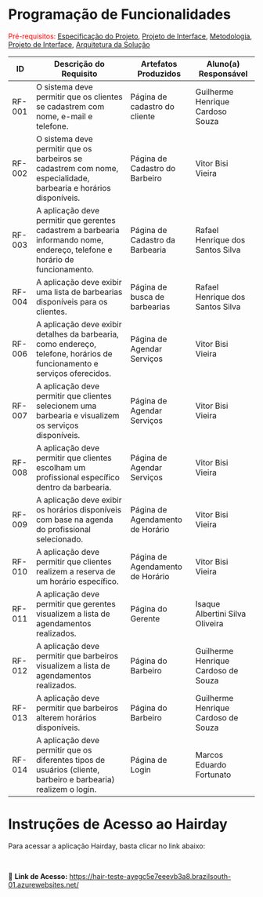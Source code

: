 # Programação de Funcionalidades

<span style="color:red">Pré-requisitos: <a href="2-Especificação do Projeto.md"> Especificação do Projeto</a></span>, <a href="3-Projeto de Interface.md"> Projeto de Interface</a>, <a href="4-Metodologia.md"> Metodologia</a>, <a href="3-Projeto de Interface.md"> Projeto de Interface</a>, <a href="5-Arquitetura da Solução.md"> Arquitetura da Solução</a>

| ID     | Descrição do Requisito | Artefatos Produzidos | Aluno(a) Responsável |
|--------|------------------------|-----------------------|----------------------|
| RF-001 | O sistema deve permitir que os clientes se cadastrem com nome, e-mail e telefone. | Página de cadastro do cliente | Guilherme Henrique Cardoso Souza |
| RF-002 | O sistema deve permitir que os barbeiros se cadastrem com nome, especialidade, barbearia e horários disponíveis. | Página de Cadastro do Barbeiro | Vitor Bisi Vieira |
| RF-003 | A aplicação deve permitir que gerentes cadastrem a barbearia informando nome, endereço, telefone e horário de funcionamento. | Página de Cadastro da Barbearia | Rafael Henrique dos Santos Silva|
| RF-004 | A aplicação deve exibir uma lista de barbearias disponíveis para os clientes. | Página de busca de barbearias | Rafael Henrique dos Santos Silva |
| RF-006 | A aplicação deve exibir detalhes da barbearia, como endereço, telefone, horários de funcionamento e serviços oferecidos. | Página de Agendar Serviços | Vitor Bisi Vieira |
| RF-007 | A aplicação deve permitir que clientes selecionem uma barbearia e visualizem os serviços disponíveis. | Página de Agendar Serviços | Vitor Bisi Vieira |
| RF-008 | A aplicação deve permitir que clientes escolham um profissional específico dentro da barbearia. | Página de Agendar Serviços | Vitor Bisi Vieira |
| RF-009 | A aplicação deve exibir os horários disponíveis com base na agenda do profissional selecionado. | Página de Agendamento de Horário | Vitor Bisi Vieira |
| RF-010 | A aplicação deve permitir que clientes realizem a reserva de um horário específico. |  Página de Agendamento de Horário | Vitor Bisi Vieira |
| RF-011 | A aplicação deve permitir que gerentes visualizem a lista de agendamentos realizados. | Página do Gerente | Isaque Albertini Silva Oliveira |
| RF-012 | A aplicação deve permitir que barbeiros visualizem a lista de agendamentos realizados. | Página do Barbeiro | Guilherme Henrique Cardoso de Souza |
| RF-013 | A aplicação deve permitir que barbeiros alterem horários disponíveis. | Página do Barbeiro | Guilherme Henrique Cardoso de Souza |
| RF-014 | A aplicação deve permitir que os diferentes tipos de usuários (cliente, barbeiro e barbearia) realizem o login. | Página de Login| Marcos Eduardo Fortunato|




# Instruções de Acesso ao Hairday


Para acessar a aplicação Hairday, basta clicar no link abaixo:

<br>

🔗 **Link de Acesso:** https://hair-teste-ayegc5e7eeevb3a8.brazilsouth-01.azurewebsites.net/
